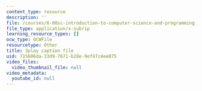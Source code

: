 ```yaml
---
content_type: resource
description: ''
file: /courses/6-00sc-introduction-to-computer-science-and-programming-spring-2011/715606da33d97671b28e9ef47c4ee075_yVkt3Px4KHA.srt
file_type: application/x-subrip
learning_resource_types: []
ocw_type: OCWFile
resourcetype: Other
title: 3play caption file
uid: 715606da-33d9-7671-b28e-9ef47c4ee075
video_files:
  video_thumbnail_file: null
video_metadata:
  youtube_id: null
---
```

